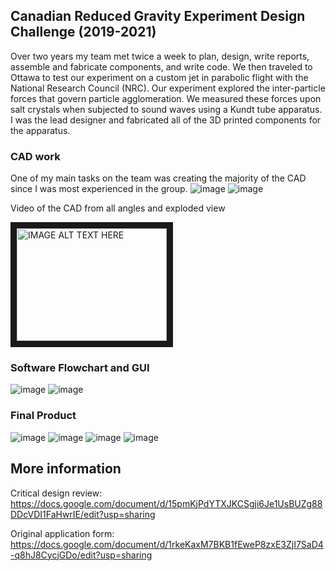 ## Canadian Reduced Gravity Experiment Design Challenge (2019-2021)

Over two years my team met twice a week to plan, design, write reports, assemble and fabricate components, and write code. We then traveled to Ottawa to test our experiment on a custom jet in parabolic flight with the National Research Council (NRC). Our experiment explored the inter-particle forces that govern particle agglomeration. We measured these forces upon salt crystals when subjected to sound waves using a Kundt tube apparatus. I was the lead designer and fabricated all of the 3D printed components for the apparatus. 


### CAD work

One of my main tasks on the team was creating the majority of the CAD since I was most experienced in the group. 
![image](https://user-images.githubusercontent.com/83514432/196842706-7fe81343-c90c-4b39-a51e-57cefd18ffcb.png)
![image](https://user-images.githubusercontent.com/83514432/196842728-d3921527-9d4b-415d-af7d-4c3125085029.png)


Video of the CAD from all angles and exploded view

<a href="http://www.youtube.com/watch?feature=player_embedded&v=g1IWNV8mGxI
" target="_blank"><img src="http://img.youtube.com/vi/g1IWNV8mGxI/0.jpg" 
alt="IMAGE ALT TEXT HERE" width="240" height="180" border="10" /></a>

### Software Flowchart and GUI
![image](https://github.com/Cooper-hub/projects/assets/83514432/d8b1e8a8-8fd1-43a7-8895-ea6da91cce97)
![image](https://github.com/Cooper-hub/projects/assets/83514432/7989ebd7-345c-48a7-aa5d-0d0fc1e18c20)

### Final Product 

![image](https://user-images.githubusercontent.com/83514432/196843862-59fb0741-9036-4c4b-9b5c-bdf1627123c3.png)
![image](https://user-images.githubusercontent.com/83514432/196843748-5567937b-f5bf-4b3e-844c-ebf5cff06de2.png)
![image](https://user-images.githubusercontent.com/83514432/196843814-9ac994de-2507-49eb-af24-da9569b4949a.png)
![image](https://user-images.githubusercontent.com/83514432/196843967-bdf501e0-e22f-4963-9bf5-f31e82b63d38.png)


## More information 

Critical design review: https://docs.google.com/document/d/15pmKjPdYTXJKCSgji6Je1UsBUZg88DDcVDI1FaHwrIE/edit?usp=sharing

Original application form: https://docs.google.com/document/d/1rkeKaxM7BKB1fEweP8zxE3ZjI7SaD4-q8hJ8CycjGDo/edit?usp=sharing

